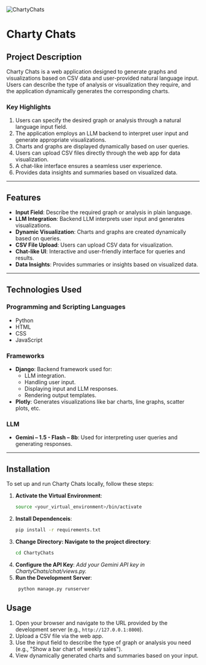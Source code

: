 ![ChartyChats](https://github.com/user-attachments/assets/04df2bc3-5563-445c-b7ef-a0b34a6afe18)

# Charty Chats

## Project Description
Charty Chats is a web application designed to generate graphs and visualizations based on CSV data and user-provided natural language input. Users can describe the type of analysis or visualization they require, and the application dynamically generates the corresponding charts.

### Key Highlights
1. Users can specify the desired graph or analysis through a natural language input field.
2. The application employs an LLM backend to interpret user input and generate appropriate visualizations.
3. Charts and graphs are displayed dynamically based on user queries.
4. Users can upload CSV files directly through the web app for data visualization.
5. A chat-like interface ensures a seamless user experience.
6. Provides data insights and summaries based on visualized data.

---

## Features
- **Input Field**: Describe the required graph or analysis in plain language.
- **LLM Integration**: Backend LLM interprets user input and generates visualizations.
- **Dynamic Visualization**: Charts and graphs are created dynamically based on queries.
- **CSV File Upload**: Users can upload CSV data for visualization.
- **Chat-like UI**: Interactive and user-friendly interface for queries and results.
- **Data Insights**: Provides summaries or insights based on visualized data.

---

## Technologies Used
### Programming and Scripting Languages
- Python
- HTML
- CSS
- JavaScript

### Frameworks
- **Django**: Backend framework used for:
  - LLM integration.
  - Handling user input.
  - Displaying input and LLM responses.
  - Rendering output templates.
- **Plotly**: Generates visualizations like bar charts, line graphs, scatter plots, etc.

### LLM
- **Gemini – 1.5 - Flash – 8b**: Used for interpreting user queries and generating responses.

---

## Installation
To set up and run Charty Chats locally, follow these steps:

1. **Activate the Virtual Environment**:
   ```bash
   source <your_virtual_environment>/bin/activate
   ```
2. **Install Dependenceis**:
   ```bash
   pip install -r requirements.txt
   ```
3. **Change Directory: Navigate to the project directory**:
   ```bash
   cd ChartyChats
   ```
4. **Configure the API Key**:
   *Add your Gemini API key in ChartyChats/chat/views.py.*
5. **Run the Development Server**:
   ```bash
    python manage.py runserver
   ```
## Usage

1. Open your browser and navigate to the URL provided by the development server (e.g., `http://127.0.0.1:8000`).
2. Upload a CSV file via the web app.
3. Use the input field to describe the type of graph or analysis you need (e.g., "Show a bar chart of weekly sales").
4. View dynamically generated charts and summaries based on your input.

